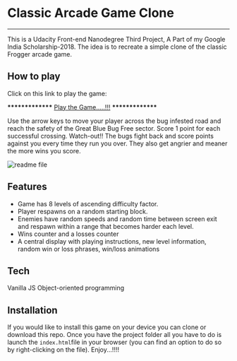 # Classic Arcade Game Clone
___

This is a Udacity Front-end Nanodegree Third Project, A Part of my Google India Scholarship-2018. The idea is to recreate a simple clone of the classic Frogger arcade game.

## How to play

Click on this link to play the game:

__*************__ [Play the Game.....!!!](https://ravireddy07.github.io/Classic_Arcade_Game/) __*************__

Use the arrow keys to move your player across the bug infested road and reach the safety of the Great Blue Bug Free sector. Score 1 point for each successful crossing. Watch-out!! The bugs fight back and score points against you every time they run you over. They also get angrier and meaner the more wins you score.

![readme file](https://user-images.githubusercontent.com/26524467/47172631-a929aa00-d329-11e8-8292-3a66c095de01.png)


## Features

+ Game has 8 levels of ascending difficulty factor.
+ Player respawns on a random starting block.
+ Enemies have random speeds and random time between screen exit and respawn within a range that becomes harder each level.
+ Wins counter and a losses counter
+ A central display with playing instructions, new level information, random win or loss phrases, win/loss animations

## Tech

Vanilla JS
Object-oriented programming

## Installation

If you would like to install this game on your device you can clone or download this repo. Once you have the project folder all you have to do is launch the `index.html`file in your browser (you can find an option to do so by right-clicking on the file). Enjoy...!!!!
